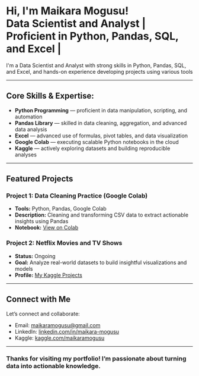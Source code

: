 <h1>Hi, I'm Maikara Mogusu!<br/>
Data Scientist and Analyst | Proficient in Python, Pandas, SQL, and Excel | </h1>

<p>I'm a Data Scientist and Analyst with strong skills in Python, Pandas, SQL, and Excel, and hands-on experience developing projects using various tools</p>

---

<h2>Core Skills & Expertise:</h2>

<ul>
  <li><b>Python Programming</b> — proficient in data manipulation, scripting, and automation</li>
  <li><b>Pandas Library</b> — skilled in data cleaning, aggregation, and advanced data analysis</li>
  <li><b>Excel</b> — advanced use of formulas, pivot tables, and data visualization</li>
  <li><b>Google Colab</b> — executing scalable Python notebooks in the cloud</li>
  <li><b>Kaggle</b> — actively exploring datasets and building reproducible analyses</li>
</ul>

---

<h2> Featured Projects</h2>

<h3> Project 1: Data Cleaning Practice (Google Colab)</h3>
<ul>
  <li><b>Tools:</b> Python, Pandas, Google Colab</li>
  <li><b>Description:</b> Cleaning and transforming CSV data to extract actionable insights using Pandas</li>
  <li><b>Notebook:</b> <a href="https://colab.research.google.com/drive/1XU4EJYGJ0vQ8Lk68xbuidBmwBdhKtpvX" target="_blank">View on Colab</a></li>
</ul>

<h3> Project 2: Netflix Movies and TV Shows</h3>
<ul>
  <li><b>Status:</b> Ongoing</li>
  <li><b>Goal:</b> Analyze real-world datasets to build insightful visualizations and models</li>
  <li><b>Profile:</b> <a href="https://www.kaggle.com/yourusername" target="_blank">My Kaggle Projects</a></li>
</ul>

---

<h2> Connect with Me</h2>

<p>Let’s connect and collaborate:</p>

-  Email: maikaramogusu@gmail.com 
-  LinkedIn: <a href="https://www.linkedin.com/in/maikara-mogusu" target="_blank">linkedin.com/in/maikara-mogusu</a>  
-  Kaggle: <a href="https://www.kaggle.com/yourusername" target="_blank">kaggle.com/maikaramogusu</a>  

---

<h3>Thanks for visiting my portfolio! I’m passionate about turning data into actionable knowledge.</h3>
